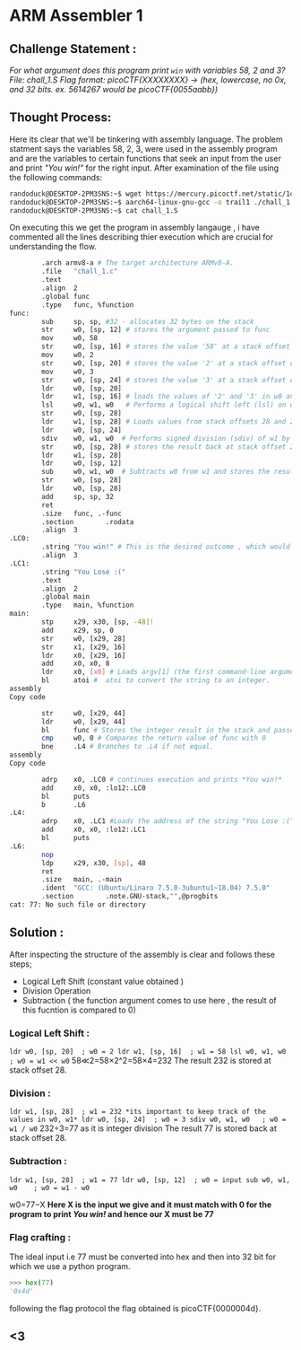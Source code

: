 # ARM Assembler 1 

## Challenge Statement :
*For what argument does this program print `win` with variables 58, 2 and 3? File: chall_1.S Flag format: picoCTF{XXXXXXXX} -> (hex, lowercase, no 0x, and 32 bits. ex. 5614267 would be picoCTF{0055aabb})*
## Thought Process:
Here its clear that we'll be tinkering with assembly language. The problem statment says the variables 58, 2, 3, were used in the assembly program and are the variables to certain functions that seek an input from the user and print *"You win!"* for the right input. After examination of the file using the following commands:
```bash 
randoduck@DESKTOP-2PM3SNS:~$ wget https://mercury.picoctf.net/static/1c8d50e39cf00d144e6a72119f68c16c/chall_1.S
randoduck@DESKTOP-2PM3SNS:~$ aarch64-linux-gnu-gcc -o trail1 ./chall_1.S -static
randoduck@DESKTOP-2PM3SNS:~$ cat chall_1.S
```
On executing this we get the program in assembly langauge , i have commented all the lines describing thier execution which are crucial for understanding the flow.
```bash 
        .arch armv8-a # The target architecture ARMv8-A.
        .file   "chall_1.c"
        .text
        .align  2
        .global func
        .type   func, %function
func:
        sub     sp, sp, #32 - allocates 32 bytes on the stack 
        str     w0, [sp, 12] # stores the argument passed to func 
        mov     w0, 58
        str     w0, [sp, 16] # stores the value '58' at a stack offset of 16 
        mov     w0, 2
        str     w0, [sp, 20] # stores the value '2' at a stack offset of 20 
        mov     w0, 3
        str     w0, [sp, 24] # stores the value '3' at a stack offset of 24 
        ldr     w0, [sp, 20]
        ldr     w1, [sp, 16] # loads the values of '2' and '3' in w0 and w1 
        lsl     w0, w1, w0   # Performs a logical shift left (lsl) on w1 by w0 bits and stores the result at stack offset 28.
        str     w0, [sp, 28]
        ldr     w1, [sp, 28] # Loads values from stack offsets 28 and 24 into w1 and w0.
        ldr     w0, [sp, 24]
        sdiv    w0, w1, w0  # Performs signed division (sdiv) of w1 by w0 stores the result back at stack offset 28.
        str     w0, [sp, 28] # stores the result back at stack offset 28.
        ldr     w1, [sp, 28]
        ldr     w0, [sp, 12]
        sub     w0, w1, w0  # Subtracts w0 from w1 and stores the result back at stack offset 28.
        str     w0, [sp, 28]
        ldr     w0, [sp, 28]
        add     sp, sp, 32
        ret
        .size   func, .-func
        .section        .rodata
        .align  3
.LC0:
        .string "You win!" # This is the desired outcome , which would be printed if the Result of the function is 0 <3
        .align  3
.LC1:
        .string "You Lose :("
        .text
        .align  2
        .global main
        .type   main, %function
main:
        stp     x29, x30, [sp, -48]!
        add     x29, sp, 0
        str     w0, [x29, 28]
        str     x1, [x29, 16]
        ldr     x0, [x29, 16] 
        add     x0, x0, 8
        ldr     x0, [x0] # Loads argv[1] (the first command-line argument) into x0.
        bl      atoi #  atoi to convert the string to an integer.
assembly
Copy code 

        str     w0, [x29, 44]
        ldr     w0, [x29, 44]
        bl      func # Stores the integer result in the stack and passes it to func.
        cmp     w0, 0 # Compares the return value of func with 0 
        bne     .L4 # Branches to .L4 if not equal.
assembly
Copy code

        adrp    x0, .LC0 # continues execution and prints *You win!*
        add     x0, x0, :lo12:.LC0
        bl      puts
        b       .L6
.L4:
        adrp    x0, .LC1 #Loads the address of the string "You Lose :(" into x0 and calls puts.
        add     x0, x0, :lo12:.LC1
        bl      puts
.L6:
        nop
        ldp     x29, x30, [sp], 48
        ret
        .size   main, .-main
        .ident  "GCC: (Ubuntu/Linaro 7.5.0-3ubuntu1~18.04) 7.5.0"
        .section        .note.GNU-stack,"",@progbits
cat: 77: No such file or directory
```
## Solution :

After inspecting the structure of the assembly is clear and follows these steps;
- Logical Left Shift (constant value obtained )
- Division Operation 
- Subtraction ( the function argument comes to use here , the result of this fucntion is compared to 0)
### Logical Left Shift :
`
ldr w0, [sp, 20]  ; w0 = 2
ldr w1, [sp, 16]  ; w1 = 58
lsl w0, w1, w0    ; w0 = w1 << w0
`
58≪2=58×2^2=58×4=232
The result 232 is stored at stack offset 28.

### Division :
`ldr w1, [sp, 28]  ; w1 = 232 *its important to keep track of the values in w0, w1*
ldr w0, [sp, 24]  ; w0 = 3
sdiv w0, w1, w0   ; w0 = w1 / w0`
232÷3=77 as it is integer division 
The result 77 is stored back at stack offset 28.

### Subtraction :
`ldr w1, [sp, 28]  ; w1 = 77
ldr w0, [sp, 12]  ; w0 = input
sub w0, w1, w0    ; w0 = w1 - w0`

w0=77−X **Here X is the input we give and it must match with 0 for the program to print *You win!* and hence our X must be 77**

### Flag crafting : 

The ideal input i.e 77 must be converted into hex and then into 32 bit for which we use a python program. 
```python
>>> hex(77)
'0x4d'
```
following the flag protocol the flag obtained is picoCTF{0000004d}.

## <3
